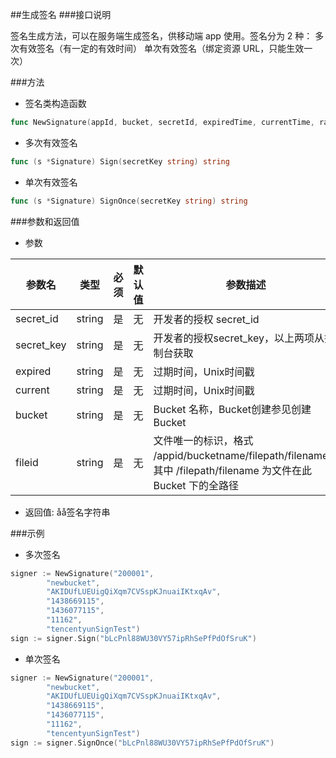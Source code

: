 ##生成签名
###接口说明

签名生成方法，可以在服务端生成签名，供移动端 app 使用。签名分为 2 种：
多次有效签名（有一定的有效时间）
单次有效签名（绑定资源 URL，只能生效一次）

###方法

- 签名类构造函数

```go
func NewSignature(appId, bucket, secretId, expiredTime, currentTime, rand, fileId string) *Signature
```

- 多次有效签名

```go
func (s *Signature) Sign(secretKey string) string
```

- 单次有效签名

```go
func (s *Signature) SignOnce(secretKey string) string
```

###参数和返回值

- 参数

| 参数名  | 类型  | 必须  | 默认值  | 参数描述  |
| ------------ | ------------ | ------------ | ------------ | ------------ |
|  secret_id   | string  | 是  | 无  |  开发者的授权 secret_id  |
|  secret_key   | string  | 是  | 无  | 开发者的授权secret_key，以上两项从控制台获取  |
|  expired   | string  | 是  | 无  | 过期时间，Unix时间戳  |
|  current   | string  | 是  | 无  | 过期时间，Unix时间戳  |
|  bucket   | string  | 是  | 无  | Bucket 名称，Bucket创建参见创建 Bucket  |
|  fileid   | string  | 是  | 无  | 文件唯一的标识，格式 /appid/bucketname/filepath/filename，其中 /filepath/filename 为文件在此 Bucket 下的全路径  |

- 返回值: åå签名字符串

###示例

- 多次签名

```go
signer := NewSignature("200001",
		"newbucket",
		"AKIDUfLUEUigQiXqm7CVSspKJnuaiIKtxqAv",
		"1438669115",
		"1436077115",
		"11162",
		"tencentyunSignTest")
sign := signer.Sign("bLcPnl88WU30VY57ipRhSePfPdOfSruK")
```

- 单次签名

```go
signer := NewSignature("200001",
		"newbucket",
		"AKIDUfLUEUigQiXqm7CVSspKJnuaiIKtxqAv",
		"1438669115",
		"1436077115",
		"11162",
		"tencentyunSignTest")
sign := signer.SignOnce("bLcPnl88WU30VY57ipRhSePfPdOfSruK")
```